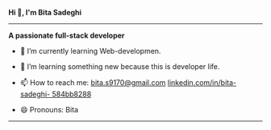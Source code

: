 
**Hi 👋, I'm Bita Sadeghi**
__________________________________________________________________________________________________________________________________________________________________________________________________________________________________________________________

**A passionate full-stack developer**

- 🔭 I’m currently learning Web-developmen.
- 🌱 I’m learning something new because this is developer life.
- 📫 How to reach me: bita.s9170@gmail.com 
[ linkedin.com/in/bita-sadeghi-
584bb8288](https://www.linkedin.com/in/bita-sadeghi-584bb8288/)

- 😄 Pronouns: Bita
__________________________________________________________________________________________________________________________________________________________________________________________________________________________________________________________




